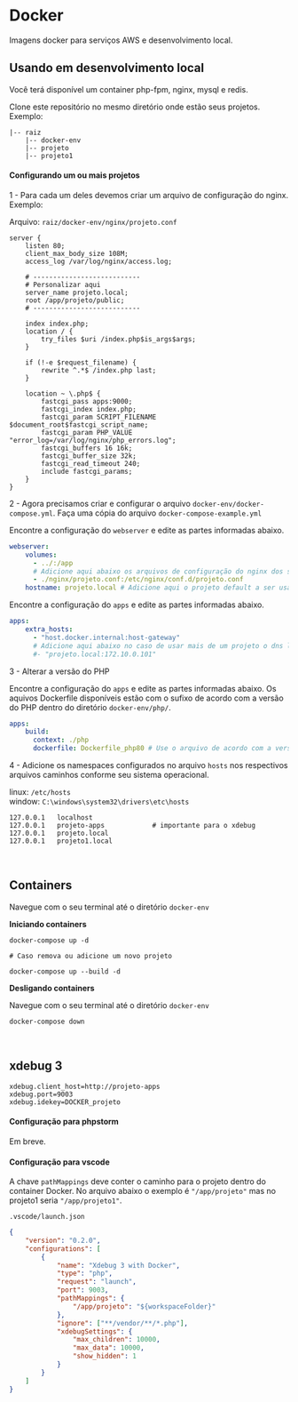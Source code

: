 # Docker
Imagens docker para serviços AWS e desenvolvimento local.

## Usando em desenvolvimento local

Você terá disponível um container php-fpm, nginx, mysql e redis.

Clone este repositório no mesmo diretório onde estão seus projetos. 
Exemplo:

```
|-- raiz
    |-- docker-env
    |-- projeto
    |-- projeto1
```

#### Configurando um ou mais projetos

1 - Para cada um deles devemos criar um arquivo de configuração do nginx. Exemplo:

Arquivo: `raiz/docker-env/nginx/projeto.conf`

```
server {
    listen 80;
    client_max_body_size 108M;
    access_log /var/log/nginx/access.log;

    # ---------------------------
    # Personalizar aqui
    server_name projeto.local;
    root /app/projeto/public;
    # ---------------------------

    index index.php;
    location / {
        try_files $uri /index.php$is_args$args;
    }

    if (!-e $request_filename) {
        rewrite ^.*$ /index.php last;
    }

    location ~ \.php$ {
        fastcgi_pass apps:9000;
        fastcgi_index index.php;
        fastcgi_param SCRIPT_FILENAME $document_root$fastcgi_script_name;
        fastcgi_param PHP_VALUE "error_log=/var/log/nginx/php_errors.log";
        fastcgi_buffers 16 16k;
        fastcgi_buffer_size 32k;
        fastcgi_read_timeout 240;
        include fastcgi_params;
    }  
}
```

2 - Agora precisamos criar e configurar o arquivo `docker-env/docker-compose.yml`. Faça uma cópia do arquivo
`docker-compose-example.yml`

Encontre a configuração do `webserver` e edite as partes informadas abaixo.
```yml
webserver:
    volumes:
      - ../:/app
      # Adicione aqui abaixo os arquivos de configuração do nginx dos seus projetos.
      - ./nginx/projeto.conf:/etc/nginx/conf.d/projeto.conf
    hostname: projeto.local # Adicione aqui o projeto default a ser usado
```

Encontre a configuração do `apps` e edite as partes informadas abaixo.
```yml
apps:
    extra_hosts:
      - "host.docker.internal:host-gateway"
      # Adicione aqui abaixo no caso de usar mais de um projeto o dns local e coloque o IP do container do webserver: 172.10.0.101
      #- "projeto.local:172.10.0.101"
```

3 - Alterar a versão do PHP

Encontre a configuração do `apps` e edite as partes informadas abaixo. Os aquivos Dockerfile disponíveis estão com o sufixo
de acordo com a versão do PHP dentro do diretório `docker-env/php/`.
```yml
apps:
    build:
      context: ./php
      dockerfile: Dockerfile_php80 # Use o arquivo de acordo com a versão php pretendida.
```

4 - Adicione os namespaces configurados no arquivo `hosts` nos respectivos arquivos caminhos conforme seu sistema operacional.

linux: `/etc/hosts` <br>
window: `C:\windows\system32\drivers\etc\hosts`

```
127.0.0.1   localhost
127.0.0.1   projeto-apps            # importante para o xdebug
127.0.0.1   projeto.local
127.0.0.1   projeto1.local
```

<br>

## Containers

Navegue com o seu terminal até o diretório `docker-env`

**Iniciando containers**

```
docker-compose up -d

# Caso remova ou adicione um novo projeto

docker-compose up --build -d
```

**Desligando containers**

Navegue com o seu terminal até o diretório `docker-env`
```
docker-compose down
```

<br>

## xdebug 3

`xdebug.client_host=http://projeto-apps` <br>
`xdebug.port=9003` <br>
`xdebug.idekey=DOCKER_projeto` <br>

#### Configuração para phpstorm
Em breve.

#### Configuração para vscode
A chave `pathMappings` deve conter o caminho para o projeto dentro do container Docker. No arquivo abaixo o exemplo é `"/app/projeto"` mas no projeto1 seria `"/app/projeto1"`.

`.vscode/launch.json`

```JSON
{
    "version": "0.2.0",
    "configurations": [
        {
            "name": "Xdebug 3 with Docker",
            "type": "php",
            "request": "launch",
            "port": 9003,
            "pathMappings": {
                "/app/projeto": "${workspaceFolder}"
            },
            "ignore": ["**/vendor/**/*.php"],
            "xdebugSettings": {
                "max_children": 10000,
                "max_data": 10000,
                "show_hidden": 1
            }
        }
    ]
}
```
